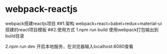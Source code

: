 # webpack-reactjs
webpack搭建reactjs项目
##1.架构
webpack+react+babel+redux+material-ui搭建的react项目模板
##2.使用方式
1.npm run build   使用webpack打包输出到build目录

2.npm run dev     开启本地服务，在浏览器输入localhost:8080查看

